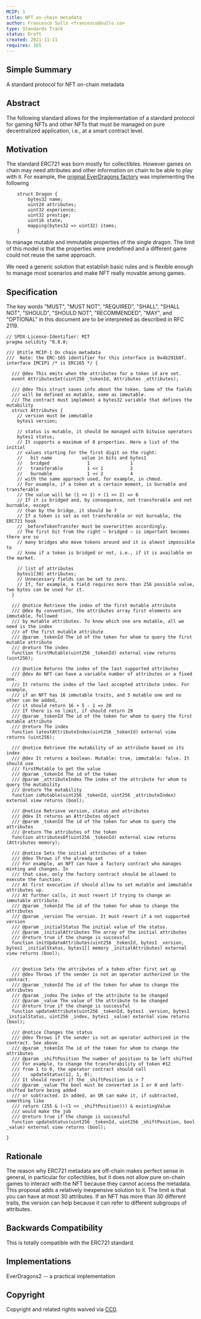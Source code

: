 ```yaml
---
MCIP: 1
title: NFT on-chain metadata
author: Francesco Sullo <francesco@sullo.co>
type: Standards Track
status: Draft
created: 2021-11-11
requires: 165
---
```


## Simple Summary

A standard protocol for NFT on-chain metadata

## Abstract

The following standard allows for the implementation of a standard protocol for gaming NFTs and other NFTs that must be managed on pure decentralized application, i.e., at a smart contract level.

## Motivation

The standard ERC721 was born mostly for collectibles. However games on chain may need attributes and other information on chain to be able to play with it. For example, the [original EverDragons factory](https://github.com/mscherer82/everdragons/blob/master/everdragons-contract/contracts/EverDragonsFactory.sol) was implementing the following

```solidity
    struct Dragon {
        bytes32 name;
        uint24 attributes;
        uint32 experience;
        uint32 prestige;
        uint16 state;
        mapping(bytes32 => uint32) items;
    }
```

to manage mutable and immutable properties of the single dragon. The limit of this model is that the properties were predefined and a different game could not reuse the same approach.

We need a generic solution that establish basic rules and is flexible enough to manage most scenarios and make NFT really movable among games.

## Specification

The key words "MUST", "MUST NOT", "REQUIRED", "SHALL", "SHALL NOT", "SHOULD", "SHOULD NOT", "RECOMMENDED", "MAY", and "OPTIONAL" in this document are to be interpreted as described in RFC 2119.


```solidity
// SPDX-License-Identifier: MIT
pragma solidity ^0.8.0;

/// @title MCIP-1 On chain metadata
///  Note: the ERC-165 identifier for this interface is 0x4b291b8f.
interface IMCIP1 /* is ERC165 */ {

  /// @dev This emits when the attributes for a token id are set.
  event AttributesSet(uint256 _tokenId, Attributes _attributes);

  /// @dev This struct saves info about the token. Some of the fields
  /// will be defined as mutable, some as immutable.
  /// The contract must implement a bytes32 variable that defines the mutability
  struct Attributes {
    // version must be immutable
    bytes1 version;

    // status is mutable, it should be managed with bitwise operators
    bytes1 status;
    // It supports a maximum of 8 properties. Here a list of the initial
    // values starting for the first digit on the right:
    //   bit name           value in bits and bytes1
    //   bridged              1               1
    //   transferable         1 << 1          2
    //   burnable             1 << 2          4
    // with the same approach used, for example, in chmod.
    // For example, if a token at a certain moment, is burnable and transferable
    // the value will be (1 << 1) + (1 << 2) => 6
    // If it is bridged and, by consequence, not transferable and not burnable, except
    // than by the bridge, it should be 7
    // If a token is set as not transferable or not burnable, the ERC721 hook
    // _beforeTokenTransfer must be overwritten accordingly.
    // The first bit from the right — bridged — is important becomes there are so
    // many bridges who move tokens around and it is almost impossible to
    // know if a token is bridged or not, i.e., if it is available on the market.

    // list of attributes
    bytes1[30] attributes;
    // Unnecessary fields can be set to zero.
    // If, for example, a field requires more than 256 possible value, two bytes can be used for it.
  }

  /// @notice Retrieve the index of the first mutable attribute
  /// @dev By convention, the attributes array first elements are immutable, followed
  /// by mutable attributes. To know which one are mutable, all we need is the index
  /// of the first mutable attribute
  /// @param _tokenId The id of the token for whom to query the first mutable attribute
  /// @return The index
  function firstMutable(uint256 _tokenId) external view returns (uint256);

  /// @notice Returns the index of the last supported attributes
  /// @dev An NFT can have a variable number of attributes or a fixed one.
  /// It returns the index of the last accepted attribute index. For example,
  /// if an NFT has 16 immutable traits, and 5 mutable one and no other can be added,
  /// it should return 16 + 5 - 1 => 20
  /// If there is no limit, if should return 29
  /// @param _tokenId The id of the token for whom to query the first mutable attribute
  /// @return The index
  function latestAttributeIndex(uint256 _tokenId) external view returns (uint256);

  /// @notice Retrieve the mutability of an attribute based on its index
  /// @dev It returns a boolean. Mutable: true, immutable: false. It should use
  /// firstMutable to get the value
  /// @param _tokenId The id of the token
  /// @param _attributeIndex The index of the attribute for whom to query the mutability
  /// @return The mutability
  function isMutable(uint256 _tokenId, uint256 _attributeIndex) external view returns (bool);

  /// @notice Retrieve version, status and attributes
  /// @dev It returns an Attributes object
  /// @param _tokenId The id of the token for whom to query the attributes
  /// @return The attributes of the token
  function attributesOf(uint256 _tokenId) external view returns (Attributes memory);

  /// @notice Sets the initial attributes of a token
  /// @dev Throws if the already set
  /// For example, an NFT can have a factory contract who manages minting and changes. In
  /// that case, only the factory contract should be allowed to execute the function.
  /// At first execution if should allow to set mutable and immutable attributes up.
  /// At further calls, it must revert if trying to change an immutable attribute.
  /// @param _tokenId The id of the token for whom to change the attributes
  /// @param _version The version. It must revert if a not supported version
  /// @param _initialStatus The initial value of the status.
  /// @param _initialAttributes The array of the initial attributes
  /// @return true if the change is successful
  function initUpdateAttributes(uint256 _tokenId, bytes1 _version, bytes1 _initialStatus, bytes1[] memory _initialAttributes) external view returns (bool);


  /// @notice Sets the attributes of a token after first set up
  /// @dev Throws if the sender is not an operator authorized in the contract.
  /// @param _tokenId The id of the token for whom to change the attributes
  /// @param _index The index of the attribute to be changed
  /// @param _value The value of the attribute to be changed
  /// @return true if the change is successful
  function updateAttribute(uint256 _tokenId, bytes1 _version, bytes1 _initialStatus, uint256 _index, bytes1 _value) external view returns (bool);

  /// @notice Changes the status
  /// @dev Throws if the sender is not an operator authorized in the contract. See above.
  /// @param _tokenId The id of the token for whom to change the attributes
  /// @param _shiftPosition The number of position to be left shifted
  /// For example, to change the transferability of token #12
  /// from 1 to 0, the operator contract should call
  ///    updateStatus(12, 1, 0);
  /// It should revert if the _shiftPosition is > 7
  /// @param _value The bool must be converted in 1 or 0 and left-shifted before being added
  /// or subtracted. In added, an OR can make it, if subtracted, something like
  /// return (255 & (~(1 << _shiftPosition))) & existingValue
  /// would make the job
  /// @return true if the change is successful
  function updateStatus(uint256 _tokenId, uint256 _shiftPosition, bool _value) external view returns (bool);

}
```

## Rationale

The reason why ERC721 metadata are off-chain makes perfect sense in general, in particular for collectibles, but it does not allow pure on-chain games to interact with the NFT because they cannot access the metadata. This proposal adds a relatively inexpensive solution to it. The limit is that you can have at most 30 attributes. If an NFT has more than 30 different traits, the version can help because it can refer to different subgroups of attributes.

## Backwards Compatibility

This is totally compatible with the ERC721 standard.

## Implementations

EverDragons2 -- a practical implementation

## Copyright

Copyright and related rights waived via [CC0](https://creativecommons.org/publicdomain/zero/1.0/).